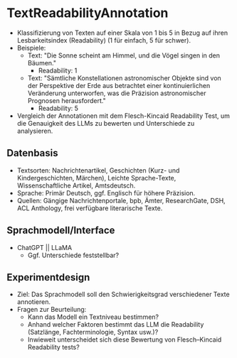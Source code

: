 # TextReadabilityAnnotation

- Klassifizierung von Texten auf einer Skala von 1 bis 5 in Bezug auf ihren Lesbarkeitsindex (Readability) (1 für einfach, 5 für schwer).
- Beispiele:
  - Text: "Die Sonne scheint am Himmel, und die Vögel singen in den Bäumen."
    - Readability: 1
  - Text: "Sämtliche Konstellationen astronomischer Objekte sind von der Perspektive der Erde aus betrachtet einer kontinuierlichen Veränderung unterworfen, was die Präzision astronomischer Prognosen herausfordert."
    - Readability: 5
- Vergleich der Annotationen mit dem Flesch-Kincaid Readability Test, um die Genauigkeit des LLMs zu bewerten und Unterschiede zu analysieren.

## Datenbasis
- Textsorten: Nachrichtenartikel, Geschichten (Kurz- und Kindergeschichten, Märchen), Leichte Sprache-Texte, Wissenschaftliche Artikel, Amtsdeutsch.
- Sprache: Primär Deutsch, ggf. Englisch für höhere Präzision.
- Quellen: Gängige Nachrichtenportale, bpb, Ämter, ResearchGate, DSH, ACL Anthology, frei verfügbare literarische Texte.

## Sprachmodell/Interface
- ChatGPT || LLaMA
  - Ggf. Unterschiede feststellbar?

## Experimentdesign
- Ziel: Das Sprachmodell soll den Schwierigkeitsgrad verschiedener Texte annotieren.
- Fragen zur Beurteilung:
  - Kann das Modell ein Textniveau bestimmen?
  - Anhand welcher Faktoren bestimmt das LLM die Readability (Satzlänge, Fachterminologie, Syntax usw.)?
  - Inwieweit unterscheidet sich diese Bewertung von Flesch–Kincaid Readability tests?
